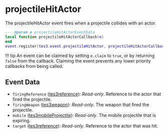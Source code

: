<!---
	This file is autogenerated. Do not edit this file manually. Your changes will be ignored.
	More information: https://github.com/MWSE/MWSE/tree/master/docs
-->

# projectileHitActor

The projectileHitActor event fires when a projectile collides with an actor.

```lua
--- @param e projectileHitActorEventData
local function projectileHitActorCallback(e)
end
event.register(tes3.event.projectileHitActor, projectileHitActorCallback)
```

!!! tip
	An event can be claimed by setting `e.claim` to `true`, or by returning `false` from the callback. Claiming the event prevents any lower priority callbacks from being called.

## Event Data

* `firingReference` ([tes3reference](../../types/tes3reference)): *Read-only*. Reference to the actor that fired the projectile.
* `firingWeapon` ([tes3weapon](../../types/tes3weapon)): *Read-only*. The weapon that fired the projectile.
* `mobile` ([tes3mobileProjectile](../../types/tes3mobileProjectile)): *Read-only*. The mobile projectile that is expiring.
* `target` ([tes3reference](../../types/tes3reference)): *Read-only*. Reference to the actor that was hit.

